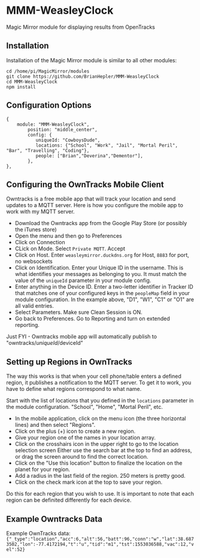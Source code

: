 # MMM-WeasleyClock
Magic Mirror module for displaying results from OpenTracks

## Installation 
Installation of the Magic Mirror module is similar to all other modules:
```
cd /home/pi/MagicMirror/modules
git clone https://github.com/BrianHepler/MMM-WeasleyClock
cd MMM-WeasleyClock
npm install
```


## Configuration Options 
```
{
    module: "MMM-WeasleyClock",
        position: "middle_center",
        config: {
           uniqueId: "CowboysDude",
           locations: {"School", "Work", "Jail", "Mortal Peril", "Bar", "Travelling", "Coding"},
           people: ["Brian","Deverina","Dementor"],
        },
},
```

## Configuring the OwnTracks Mobile Client 
Owntracks is a free mobile app that will track your location and send updates to a MQTT server. Here is how you configure the mobile app to work with my MQTT server.

* Download the Owntracks app from the Google Play Store (or possibly the iTunes store)
* Open the menu and then go to Preferences
* Click on Connection
* CLick on Mode. Select `Private MQTT`. Accept
* Click on Host. Enter `weasleymirror.duckdns.org` for Host, `8883` for port, no websockets
* Click on Identification. Enter your Unique ID in the username. This is what identifies your messages as belonging to you. It must match the value of the `uniqueId` parameter in your module config.
* Enter anything in the Device ID. Enter a two-letter identifier in Tracker ID that matches one of your configured keys in the `peopleMap` field in your module configuration. In the example above, "D1", "W1", "C1" or "O1" are all valid entries.
* Select Parameters. Make sure Clean Session is ON.
* Go back to Preferences. Go to Reporting and turn on extended reporting.

Just FYI - Owntracks mobile app will automatically publish to "owntracks/*uniqueId*/deviceId"

## Setting up Regions in OwnTracks
The way this works is that when your cell phone/table enters a defined region, it publishes a notification to the MQTT server. To get it to work, you have to define what regions correspond to what name.

Start with the list of locations that you defined in the `locations` parameter in the module configuration. "School", "Home", "Mortal Peril", etc. 
* In the mobile application, click on the menu icon (the three horizontal lines) and then select "Regions". 
* Click on the plus (+) icon to create a new region. 
* Give your region one of the names in your location array. 
* Click on the crosshairs icon in the upper right to go to the location selection screen Either use the search bar at the top to find an address, or drag the screen around to find the correct location.
* Click on the "Use this location" button to finalize the location on the planet for your region.
* Add a radius in the last field of the region. 250 meters is pretty good.
* Click on the check mark icon at the top to save your region.

Do this for each region that you wish to use. It is important to note that each region can be definited differently for each device.

## Example Owntracks Data
Example OwnTracks data: 
`{"_type":"location","acc":6,"alt":56,"batt":96,"conn":"w","lat":38.6873502,"lon":-77.4172194,"t":"u","tid":"m1","tst":1553036588,"vac":12,"vel":52}`
